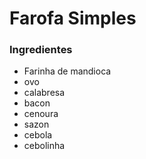 # Farofa Simples

### Ingredientes

- Farinha de mandioca
- ovo
- calabresa
- bacon
- cenoura
- sazon
- cebola
- cebolinha

